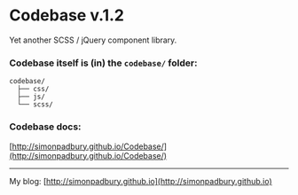 # Codebase v.1.2

Yet another SCSS / jQuery component library.

### Codebase itself is (in) the `codebase/` folder:

```
codebase/
  ├── css/
  ├── js/
  └── scss/
```

### Codebase docs:

[http://simonpadbury.github.io/Codebase/](http://simonpadbury.github.io/Codebase/)

---

My blog: [http://simonpadbury.github.io](http://simonpadbury.github.io)
